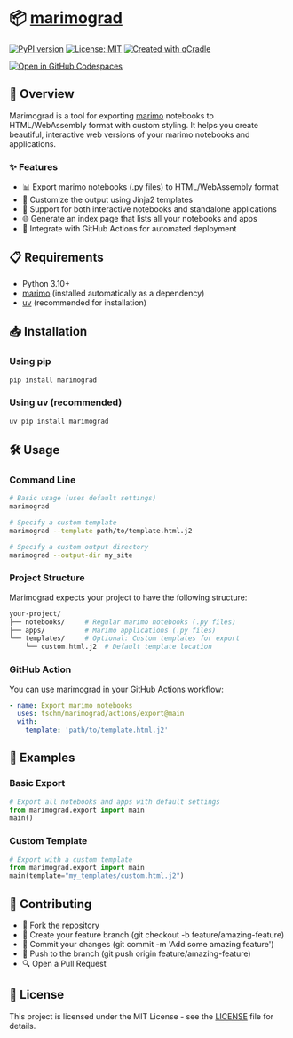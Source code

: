 # 📦 [marimograd](https://tschm.github.io/marimograd/book)

[![PyPI version](https://badge.fury.io/py/marimograd.svg)](https://badge.fury.io/py/marimograd)
[![License: MIT](https://img.shields.io/badge/License-MIT-yellow.svg)](LICENSE.txt)
[![Created with qCradle](https://img.shields.io/badge/Created%20with-qCradle-blue?style=flat-square)](https://github.com/tschm/package)

[![Open in GitHub Codespaces](https://github.com/codespaces/badge.svg)](https://codespaces.new/tschm/marimograd)

## 🚀 Overview

Marimograd is a tool for exporting [marimo](https://marimo.io) notebooks
to HTML/WebAssembly format with custom styling. It helps you create beautiful,
interactive web versions of your marimo notebooks and applications.

### ✨ Features

- 📊 Export marimo notebooks (.py files) to HTML/WebAssembly format
- 🎨 Customize the output using Jinja2 templates
- 📱 Support for both interactive notebooks and standalone applications
- 🌐 Generate an index page that lists all your notebooks and apps
- 🔄 Integrate with GitHub Actions for automated deployment

## 📋 Requirements

- Python 3.10+
- [marimo](https://marimo.io) (installed automatically as a dependency)
- [uv](https://github.com/astral-sh/uv) (recommended for installation)

## 📥 Installation

### Using pip

```bash
pip install marimograd
```

### Using uv (recommended)

```bash
uv pip install marimograd
```

## 🛠️ Usage

### Command Line

```bash
# Basic usage (uses default settings)
marimograd

# Specify a custom template
marimograd --template path/to/template.html.j2

# Specify a custom output directory
marimograd --output-dir my_site
```

### Project Structure

Marimograd expects your project to have the following structure:

```bash
your-project/
├── notebooks/     # Regular marimo notebooks (.py files)
├── apps/          # Marimo applications (.py files)
└── templates/     # Optional: Custom templates for export
    └── custom.html.j2  # Default template location
```

### GitHub Action

You can use marimograd in your GitHub Actions workflow:

```yaml
- name: Export marimo notebooks
  uses: tschm/marimograd/actions/export@main
  with:
    template: 'path/to/template.html.j2'
```

## 🧩 Examples

### Basic Export

```python
# Export all notebooks and apps with default settings
from marimograd.export import main
main()
```

### Custom Template

```python
# Export with a custom template
from marimograd.export import main
main(template="my_templates/custom.html.j2")
```

## 👥 Contributing

- 🍴 Fork the repository
- 🌿 Create your feature branch (git checkout -b feature/amazing-feature)
- 💾 Commit your changes (git commit -m 'Add some amazing feature')
- 🚢 Push to the branch (git push origin feature/amazing-feature)
- 🔍 Open a Pull Request

## 📄 License

This project is licensed under the MIT License - see the [LICENSE](LICENSE) file
for details.
